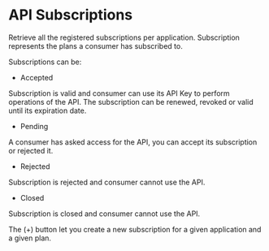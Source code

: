 # API Subscriptions

Retrieve all the registered subscriptions per application. Subscription represents the plans a consumer has subscribed to.

Subscriptions can be:

* Accepted

Subscription is valid and consumer can use its API Key to perform operations of the API.
The subscription can be renewed, revoked or valid until its expiration date.

* Pending

A consumer has asked access for the API, you can accept its subscription or rejected it.

* Rejected

Subscription is rejected and consumer cannot use the API.

* Closed

Subscription is closed and consumer cannot use the API.

The (+) button let you create a new subscription for a given application and a given plan.
